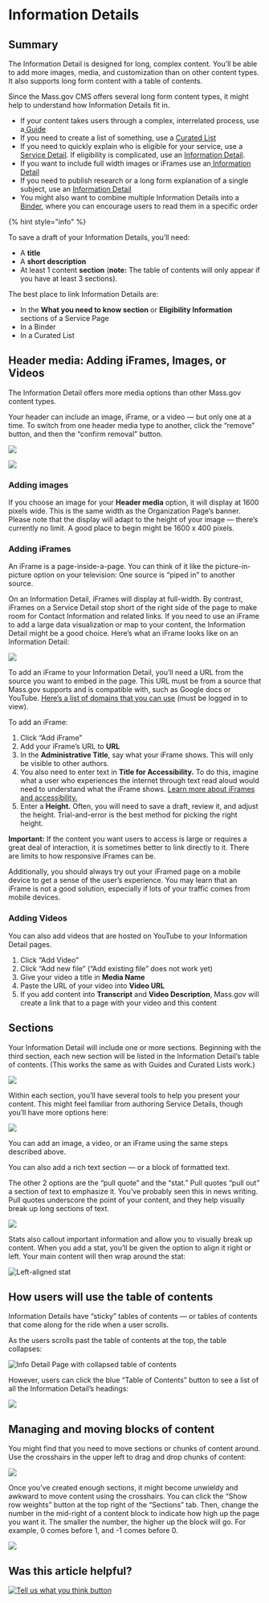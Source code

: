 # Information Details

## Summary

The Information Detail is designed for long, complex content. You’ll be able to add more images, media, and customization than on other content types. It also supports long form content with a table of contents.

Since the Mass.gov CMS offers several long form content types, it might help to understand how Information Details fit in.

* If your content takes users through a complex, interrelated process, use a[ Guide](guides.md)
* If you need to create a list of something, use a [Curated List](curated-lists/)
* If you need to quickly explain who is eligible for your service, use a [Service Detail](service-detail.md). If eligibility is complicated, use an [Information Detail](information-details.md).
* If you want to include full width images or iFrames use an[ Information Detail](information-details.md)
* If you need to publish research or a long form explanation of a single subject, use an [Information Detail](information-details.md)
* You might also want to combine multiple Information Details into a [Binder](binders.md), where you can encourage users to read them in a specific order

{% hint style="info" %}

To save a draft of your Information Details, you’ll need:

* A **title**
* A **short description**
* At least 1 content **section** \(**note:** The table of contents will only appear if you have at least 3 sections\).

The best place to link Information Details are:

* In the **What you need to know section** or **Eligibility Information** sections of a Service Page
* In a Binder
* In a Curated List

## Header media: Adding iFrames, Images, or Videos

The Information Detail offers more media options than other Mass.gov content types.

Your header can include an image, iFrame, or a video — but only one at a time. To switch from one header media type to another, click the “remove” button, and then the “confirm removal” button.

![](https://cdn-images-1.medium.com/max/800/1*vtIqyovCc3oogkOkg6ex7w.png)

![](https://cdn-images-1.medium.com/max/800/1*CsAaDpfp04MC4ZqYaPgCWQ.png)

### **Adding images**

If you choose an image for your **Header media** option, it will display at 1600 pixels wide. This is the same width as the Organization Page’s banner. Please note that the display will adapt to the height of your image — there’s currently no limit. A good place to begin might be 1600 x 400 pixels.

### **Adding iFrames**

An iFrame is a page-inside-a-page. You can think of it like the picture-in-picture option on your television: One source is “piped in” to another source.

On an Information Detail, iFrames will display at full-width. By contrast, iFrames on a Service Detail stop short of the right side of the page to make room for Contact Information and related links. If you need to use an iFrame to add a large data visualization or map to your content, the Information Detail might be a good choice. Here’s what an iFrame looks like on an Information Detail:

![](https://cdn-images-1.medium.com/max/800/0*zk9obe1cX-usWiLD.)

To add an iFrame to your Information Detail, you’ll need a URL from the source you want to embed in the page. This URL must be from a source that Mass.gov supports and is compatible with, such as Google docs or YouTube. [Here’s a list of domains that you can use](https://edit.mass.gov/node/105146) \(must be logged in to view\).

To add an iFrame:

1. Click “Add iFrame”
2. Add your iFrame’s URL to **URL**
3. In the **Administrative Title**, say what your iFrame shows. This will only be visible to other authors.
4. You also need to enter text in **Title for Accessibility.** To do this, imagine what a user who experiences the internet through text read aloud would need to understand what the iFrame shows. [Learn more about iFrames and accessibility.](https://webaim.org/techniques/frames/)
5. Enter a **Height.** Often, you will need to save a draft, review it, and adjust the height. Trial-and-error is the best method for picking the right height.

**Important:** If the content you want users to access is large or requires a great deal of interaction, it is sometimes better to link directly to it. There are limits to how responsive iFrames can be.

Additionally, you should always try out your iFramed page on a mobile device to get a sense of the user’s experience. You may learn that an iFrame is not a good solution, especially if lots of your traffic comes from mobile devices.

### **Adding Videos**

You can also add videos that are hosted on YouTube to your Information Detail pages.

1. Click “Add Video”
2. Click “Add new file” \(“Add existing file” does not work yet\)
3. Give your video a title in **Media Name**
4. Paste the URL of your video into **Video URL**
5. If you add content into **Transcript** and **Video Description**, Mass.gov will create a link that to a page with your video and this content

## Sections

Your Information Detail will include one or more sections. Beginning with the third section, each new section will be listed in the Information Detail’s table of contents. \(This works the same as with Guides and Curated Lists work.\)

![](https://cdn-images-1.medium.com/max/800/0*aMB9DM7zJ_qidxSU.)

Within each section, you’ll have several tools to help you present your content. This might feel familiar from authoring Service Details, though you’ll have more options here:

![](https://cdn-images-1.medium.com/max/800/1*-xM5M7beYTR8qvGnP4KFBQ.png)

You can add an image, a video, or an iFrame using the same steps described above.

You can also add a rich text section — or a block of formatted text.

The other 2 options are the “pull quote” and the “stat.” Pull quotes “pull out” a section of text to emphasize it. You’ve probably seen this in news writing. Pull quotes underscore the point of your content, and they help visually break up long sections of text.

![](https://cdn-images-1.medium.com/max/800/1*e5UmS9Gb7vYKq0nKVyMKmw.jpeg)

Stats also callout important information and allow you to visually break up content. When you add a stat, you’ll be given the option to align it right or left. Your main content will then wrap around the stat:

![Left-aligned stat](https://cdn-images-1.medium.com/max/800/0*psTN4GhxAnHbzZhJ.)

## **How users will use the table of contents**

Information Details have “sticky” tables of contents — or tables of contents that come along for the ride when a user scrolls.

As the users scrolls past the table of contents at the top, the table collapses:

![Info Detail Page with collapsed table of contents](https://github.com/gdesrosiers/TEST-mass.gov-KB/tree/5bf119f2287d7e493534e6cae69bdd08c0869d39/.gitbook/assets/info-details_toc-collapse_screenshot_marked.png)

However, users can click the blue “Table of Contents” button to see a list of all the Information Detail’s headings:

![](https://github.com/gdesrosiers/TEST-mass.gov-KB/tree/5bf119f2287d7e493534e6cae69bdd08c0869d39/.gitbook/assets/info-detail_toc-expanded_screenshot_marked2.png)

## Managing and moving blocks of content

You might find that you need to move sections or chunks of content around. Use the crosshairs in the upper left to drag and drop chunks of content:

![](https://cdn-images-1.medium.com/max/800/1*dcRqx8BTJ-gpvT326qnRoA.png)

Once you’ve created enough sections, it might become unwieldy and awkward to move content using the crosshairs. You can click the “Show row weights” button at the top right of the “Sections” tab. Then, change the number in the mid-right of a content block to indicate how high up the page you want it. The smaller the number, the higher up the block will go. For example, 0 comes before 1, and -1 comes before 0.

![](https://cdn-images-1.medium.com/max/800/1*OgbnNcf1x5ZQPNJIZUYp9Q.png)

## Was this article helpful?

[![Tell us what you think button](https://blobscdn.gitbook.com/v0/b/gitbook-28427.appspot.com/o/assets%2F-LJ04qJGAHkvdE13BfdG%2F-LSz77NBAwnSNpMPT3df%2F-LSz7xSmyKXltd4avaCt%2FKB%20survey%20button%20POC%202.png?alt=media&token=8d071cab-8b95-48a3-a332-13e3fc8d9f96)](https://massgov.formstack.com/forms/mass_gov_knowledge_base_feedback?article=information-details)

